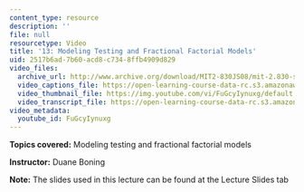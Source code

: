```yaml
---
content_type: resource
description: ''
file: null
resourcetype: Video
title: '13: Modeling Testing and Fractional Factorial Models'
uid: 2517b6ad-7b60-acd8-c734-8ffb4909d829
video_files:
  archive_url: http://www.archive.org/download/MIT2-830JS08/mit-2.830-s08-lec13_300k.mp4
  video_captions_file: https://open-learning-course-data-rc.s3.amazonaws.com/2-830j-control-of-manufacturing-processes-sma-6303-spring-2008/2ddc6d8311a85ba5bea62e67e30da244_FuGcyIynuxg.vtt
  video_thumbnail_file: https://img.youtube.com/vi/FuGcyIynuxg/default.jpg
  video_transcript_file: https://open-learning-course-data-rc.s3.amazonaws.com/2-830j-control-of-manufacturing-processes-sma-6303-spring-2008/33aa885d2d0779f8fcbb070703d4de74_FuGcyIynuxg.pdf
video_metadata:
  youtube_id: FuGcyIynuxg
---
```


**Topics covered:** Modeling testing and fractional factorial models

**Instructor:** Duane Boning

**Note:** The slides used in this lecture can be found at the Lecture Slides tab